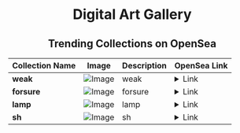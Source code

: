<div align="center">

# Digital Art Gallery

## Trending Collections on OpenSea

| Collection Name                       | Image                                                                                     | Description                       | OpenSea Link                                                                                          |
|---------------------------------------|-------------------------------------------------------------------------------------------|-----------------------------------|--------------------------------------------------------------------------------------------------------|
| **weak** | ![Image](https://i.seadn.io/s/raw/files/81c1a9cdd1260ead13b8fa90059652b5.jpg?w=500&auto=format?w=200&auto=format) | weak | <details><summary>Link</summary>[weak](https://opensea.io/collection/weak-11)</details> |
| **forsure** | ![Image](https://i.seadn.io/s/raw/files/39acfc8415d370141b87eaaaccbf3bdf.jpg?w=500&auto=format?w=200&auto=format) | forsure | <details><summary>Link</summary>[forsure](https://opensea.io/collection/forsure)</details> |
| **lamp** | ![Image](https://i.seadn.io/s/raw/files/650e87056ad351a9c8c878522cb4bb8f.jpg?w=500&auto=format?w=200&auto=format) | lamp | <details><summary>Link</summary>[lamp](https://opensea.io/collection/lamp-127)</details> |
| **sh** | ![Image](https://i.seadn.io/s/raw/files/3f235823a65de45f6b81bd7e1c5e17b1.jpg?w=500&auto=format?w=200&auto=format) | sh | <details><summary>Link</summary>[sh](https://opensea.io/collection/sh-111)</details> |

</div>